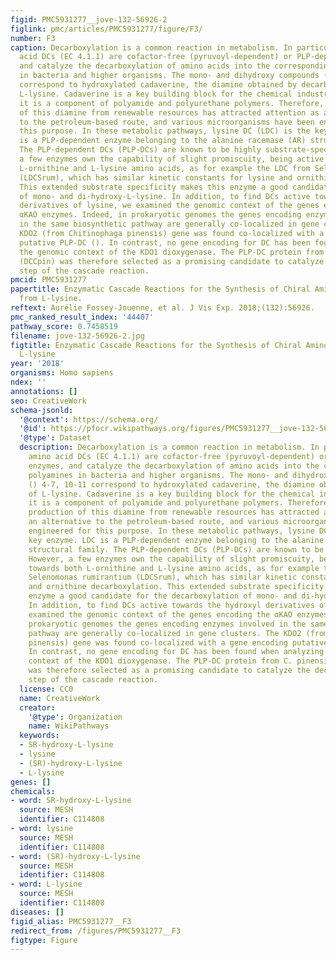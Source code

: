```yaml
---
figid: PMC5931277__jove-132-56926-2
figlink: pmc/articles/PMC5931277/figure/F3/
number: F3
caption: Decarboxylation is a common reaction in metabolism. In particular, amino
  acid DCs (EC 4.1.1) are cofactor-free (pyruvoyl-dependent) or PLP-dependent enzymes,
  and catalyze the decarboxylation of amino acids into the corresponding polyamines
  in bacteria and higher organisms. The mono- and dihydroxy compounds () 4-7, 10-11
  correspond to hydroxylated cadaverine, the diamine obtained by decarboxylation of
  L-lysine. Cadaverine is a key building block for the chemical industry, specifically
  it is a component of polyamide and polyurethane polymers. Therefore, bio-based production
  of this diamine from renewable resources has attracted attention as an alternative
  to the petroleum-based route, and various microorganisms have been engineered for
  this purpose. In these metabolic pathways, lysine DC (LDC) is the key enzyme. LDC
  is a PLP-dependent enzyme belonging to the alanine racemase (AR) structural family.
  The PLP-dependent DCs (PLP-DCs) are known to be highly substrate-specific. However,
  a few enzymes own the capability of slight promiscuity, being active towards both
  L-ornithine and L-lysine amino acids, as for example the LDC from Selenomonas rumirantium
  (LDCSrum), which has similar kinetic constants for lysine and ornithine decarboxylation.
  This extended substrate specificity makes this enzyme a good candidate for the decarboxylation
  of mono- and di-hydroxy-L-lysine. In addition, to find DCs active towards the hydroxyl
  derivatives of lysine, we examined the genomic context of the genes encoding the
  αKAO enzymes. Indeed, in prokaryotic genomes the genes encoding enzymes involved
  in the same biosynthetic pathway are generally co-localized in gene clusters. The
  KDO2 (from Chitinophaga pinensis) gene was found co-localized with a gene encoding
  putative PLP-DC (). In contrast, no gene encoding for DC has been found when analyzing
  the genomic context of the KDO1 dioxygenase. The PLP-DC protein from C. pinensis
  (DCCpin) was therefore selected as a promising candidate to catalyze the decarboxylation
  step of the cascade reaction.
pmcid: PMC5931277
papertitle: Enzymatic Cascade Reactions for the Synthesis of Chiral Amino Alcohols
  from L-lysine.
reftext: Aurélie Fossey-Jouenne, et al. J Vis Exp. 2018;(132):56926.
pmc_ranked_result_index: '44407'
pathway_score: 0.7458519
filename: jove-132-56926-2.jpg
figtitle: Enzymatic Cascade Reactions for the Synthesis of Chiral Amino Alcohols from
  L-lysine
year: '2018'
organisms: Homo sapiens
ndex: ''
annotations: []
seo: CreativeWork
schema-jsonld:
  '@context': https://schema.org/
  '@id': https://pfocr.wikipathways.org/figures/PMC5931277__jove-132-56926-2.html
  '@type': Dataset
  description: Decarboxylation is a common reaction in metabolism. In particular,
    amino acid DCs (EC 4.1.1) are cofactor-free (pyruvoyl-dependent) or PLP-dependent
    enzymes, and catalyze the decarboxylation of amino acids into the corresponding
    polyamines in bacteria and higher organisms. The mono- and dihydroxy compounds
    () 4-7, 10-11 correspond to hydroxylated cadaverine, the diamine obtained by decarboxylation
    of L-lysine. Cadaverine is a key building block for the chemical industry, specifically
    it is a component of polyamide and polyurethane polymers. Therefore, bio-based
    production of this diamine from renewable resources has attracted attention as
    an alternative to the petroleum-based route, and various microorganisms have been
    engineered for this purpose. In these metabolic pathways, lysine DC (LDC) is the
    key enzyme. LDC is a PLP-dependent enzyme belonging to the alanine racemase (AR)
    structural family. The PLP-dependent DCs (PLP-DCs) are known to be highly substrate-specific.
    However, a few enzymes own the capability of slight promiscuity, being active
    towards both L-ornithine and L-lysine amino acids, as for example the LDC from
    Selenomonas rumirantium (LDCSrum), which has similar kinetic constants for lysine
    and ornithine decarboxylation. This extended substrate specificity makes this
    enzyme a good candidate for the decarboxylation of mono- and di-hydroxy-L-lysine.
    In addition, to find DCs active towards the hydroxyl derivatives of lysine, we
    examined the genomic context of the genes encoding the αKAO enzymes. Indeed, in
    prokaryotic genomes the genes encoding enzymes involved in the same biosynthetic
    pathway are generally co-localized in gene clusters. The KDO2 (from Chitinophaga
    pinensis) gene was found co-localized with a gene encoding putative PLP-DC ().
    In contrast, no gene encoding for DC has been found when analyzing the genomic
    context of the KDO1 dioxygenase. The PLP-DC protein from C. pinensis (DCCpin)
    was therefore selected as a promising candidate to catalyze the decarboxylation
    step of the cascade reaction.
  license: CC0
  name: CreativeWork
  creator:
    '@type': Organization
    name: WikiPathways
  keywords:
  - SR-hydroxy-L-lysine
  - lysine
  - (SR)-hydroxy-L-lysine
  - L-lysine
genes: []
chemicals:
- word: SR-hydroxy-L-lysine
  source: MESH
  identifier: C114808
- word: lysine
  source: MESH
  identifier: C114808
- word: (SR)-hydroxy-L-lysine
  source: MESH
  identifier: C114808
- word: L-lysine
  source: MESH
  identifier: C114808
diseases: []
figid_alias: PMC5931277__F3
redirect_from: /figures/PMC5931277__F3
figtype: Figure
---
```

